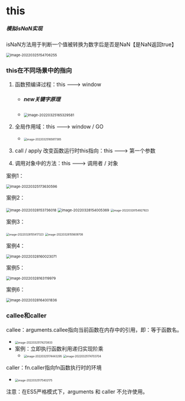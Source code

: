 # this

##### 模拟isNaN实现

isNaN方法用于判断一个值被转换为数字后是否是NaN【是NaN返回true】

<img src="第十节.assets/image-20220325154706255.png" alt="image-20220325154706255" style="zoom:67%;" /> 

### this在不同场景中的指向

1. 函数预编译过程：this ---> window

   - ##### new关键字原理

   - <img src="第十节.assets/image-20220325165329581.png" alt="image-20220325165329581" style="zoom:67%;" /> 

2. 全局作用域：this ---> window / GO

   - <img src="第十节.assets/image-20220325165817385.png" alt="image-20220325165817385" style="zoom:50%;" /> 

3. call / apply 改变函数运行时this指向：this ---> 第一个参数

4. 调用对象中的方法：this ---> 调用者 / 对象

案例1：

<img src="第十节.assets/image-20220325173630596.png" alt="image-20220325173630596" style="zoom:67%;" />  

案例2：

<img src="第十节.assets/image-20220328153736018.png" alt="image-20220328153736018" style="zoom:67%;" /> 

 <img src="第十节.assets/image-20220328154005369.png" alt="image-20220328154005369" style="zoom: 67%;" /> 

<img src="第十节.assets/image-20220328154927923.png" alt="image-20220328154927923" style="zoom: 50%;" /> 

案例3：

<img src="第十节.assets/image-20220328155417323.png" alt="image-20220328155417323" style="zoom:50%;" /> <img src="第十节.assets/image-20220328155609708.png" alt="image-20220328155609708" style="zoom:50%;" /> 

案例4：

<img src="第十节.assets/image-20220328160023071.png" alt="image-20220328160023071" style="zoom:67%;" /> 

案例5：

<img src="第十节.assets/image-20220328163119979.png" alt="image-20220328163119979" style="zoom:67%;" /> 

案例6：

<img src="第十节.assets/image-20220328164001836.png" alt="image-20220328164001836" style="zoom:67%;" /> 

### callee和caller

callee：arguments.callee指向当前函数在内存中的引用，即：等于函数名。

- <img src="第十节.assets/image-20220325174213833.png" alt="image-20220325174213833" style="zoom:50%;" /> 
- 案例：立即执行函数利用递归实现阶乘
  - <img src="第十节.assets/image-20220325174443295.png" alt="image-20220325174443295" style="zoom: 50%;" /> <img src="第十节.assets/image-20220325174703704.png" alt="image-20220325174703704" style="zoom:50%;" /> 

caller：fn.caller指向fn函数执行时的环境

- <img src="第十节.assets/image-20220325175402175.png" alt="image-20220325175402175" style="zoom:50%;" /> 

注意：在ES5严格模式下，arguments 和 caller 不允许使用。







